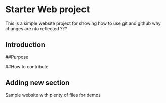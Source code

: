 # Starter Web project

This is a simple website project for showing how to use git and github 
why changes are nto reflected  ???
## Introduction


##Purpose


##How to contribute

## Adding new section

Sample website with plenty of files for demos